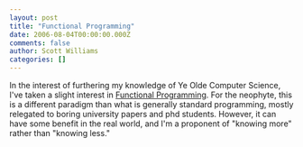 ```yaml
---
layout: post
title: "Functional Programming"
date: 2006-08-04T00:00:00.000Z
comments: false
author: Scott Williams
categories: []
---
```

In the interest of furthering my knowledge of Ye Olde Computer Science, I've taken a slight interest in <a href="http://en.wikipedia.org/wiki/Functional_Programming" title="Wikipedia definition (boring)">Functional Programming</a>. For the neophyte, this is a different paradigm than what is generally standard programming, mostly relegated to boring university papers and phd students. However, it can have some benefit in the real world, and I'm a proponent of "knowing more" rather than "knowing less."